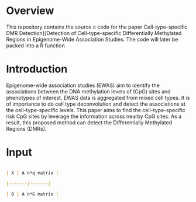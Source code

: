 # Overview

This repository contains the source c code for the paper Cell-type-specific DMR Detection]{Detection of Cell-type-specific Differentially Methylated Regions
in Epigenome-Wide Association Studies. The code will later be packed into a R function

# Introduction

Epigenome-wide association studies (EWAS) aim to identify the
associations between the DNA methylation levels of (CpG) sites
and phenotypes of interest. EWAS data is aggregated from mixed cell types. It is of importance to do cell type deconvolution and detect the associations at the cell-type-specific levels. This paper aims to find the cell-type-specific risk CpG sites by leverage the information across nearby CpG sites. As a result, this proposed method can detect the Differentially Methylated Regions (DMRs).

# Input

```markdown

| X | A n*q matrix | 

|-------|-------|

| O | A n*G matrix | 

```
